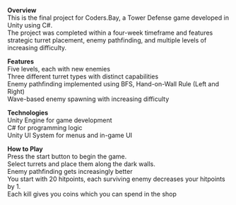 **Overview**<br>
This is the final project for Coders.Bay, a Tower Defense game developed in Unity using C#. <br>
The project was completed within a four-week timeframe and features strategic turret placement, enemy pathfinding, and multiple levels of increasing difficulty.<br>

**Features**<br>
Five levels, each with new enemies<br>
Three different turret types with distinct capabilities<br>
Enemy pathfinding implemented using BFS, Hand-on-Wall Rule (Left and Right)<br>
Wave-based enemy spawning with increasing difficulty<br>

**Technologies**<br>
Unity Engine for game development<br>
C# for programming logic<br>
Unity UI System for menus and in-game UI<br>

**How to Play**<br>
Press the start button to begin the game.<br>
Select turrets and place them along the dark walls.<br>
Enemy pathfinding gets increasingly better<br>
You start with 20 hitpoints, each surviving enemy decreases your hitpoints by 1.<br>
Each kill gives you coins which you can spend in the shop<br>
